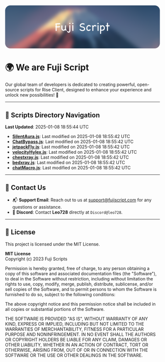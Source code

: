 ![Banner](.github/b.webp)

# 🌍 **We are Fuji Script**

Our global team of developers is dedicated to creating powerful, open-source scripts for Rise Client, designed to enhance your experience and unlock new possibilities! 🌟

---
<!-- SCRIPTS_NAVIGATION_START -->
## 📂 **Scripts Directory Navigation**

**Last Updated**: 2025-01-08 18:55:44 UTC

- **[SilentAura.js](scripts/SilentAura.js)**: Last modified on 2025-01-08 18:55:42 UTC
- **[ChatBypass.js](scripts/ChatBypass.js)**: Last modified on 2025-01-08 18:55:42 UTC
- **[jetpackFly.js](scripts/jetpackFly.js)**: Last modified on 2025-01-08 18:55:42 UTC
- **[velocityHylex.js](scripts/velocityHylex.js)**: Last modified on 2025-01-08 18:55:42 UTC
- **[chestxray.js](scripts/chestxray.js)**: Last modified on 2025-01-08 18:55:42 UTC
- **[bedxray.js](scripts/bedxray.js)**: Last modified on 2025-01-08 18:55:42 UTC
- **[chatMacro.js](scripts/chatMacro.js)**: Last modified on 2025-01-08 18:55:42 UTC

<!-- SCRIPTS_NAVIGATION_END -->

---

## 💬 **Contact Us**  
- 📬 **Support Email**: Reach out to us at [support@fujiscript.com](mailto:support@fujiscript.com) for any questions or assistance.  
- 💬 **Discord**: Contact **Leo728** directly at `Discord@leo728`.

---

## 📜 **License**

This project is licensed under the MIT License.  

**MIT License**  
Copyright (c) 2023 Fuji Scripts  

Permission is hereby granted, free of charge, to any person obtaining a copy of this software and associated documentation files (the "Software"), to deal in the Software without restriction, including without limitation the rights to use, copy, modify, merge, publish, distribute, sublicense, and/or sell copies of the Software, and to permit persons to whom the Software is furnished to do so, subject to the following conditions:  

The above copyright notice and this permission notice shall be included in all copies or substantial portions of the Software.  

THE SOFTWARE IS PROVIDED "AS IS", WITHOUT WARRANTY OF ANY KIND, EXPRESS OR IMPLIED, INCLUDING BUT NOT LIMITED TO THE WARRANTIES OF MERCHANTABILITY, FITNESS FOR A PARTICULAR PURPOSE AND NONINFRINGEMENT. IN NO EVENT SHALL THE AUTHORS OR COPYRIGHT HOLDERS BE LIABLE FOR ANY CLAIM, DAMAGES OR OTHER LIABILITY, WHETHER IN AN ACTION OF CONTRACT, TORT OR OTHERWISE, ARISING FROM, OUT OF OR IN CONNECTION WITH THE SOFTWARE OR THE USE OR OTHER DEALINGS IN THE SOFTWARE.  
